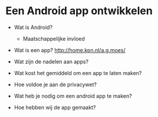 # Een Android app ontwikkelen

- Wat is Android?
  - Maatschappelijke invloed

- Wat is een app? http://home.kpn.nl/a.g.moes/
- Wat zijn de nadelen aan apps?
- Wat kost het gemiddeld om een app te laten maken?
- Hoe voldoe je aan de privacywet?
 
- Wat heb je nodig om een android app te maken?
- Hoe hebben wij de app gemaakt?

